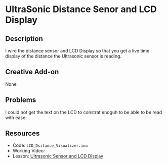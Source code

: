 # UltraSonic Distance Senor and LCD Display

## Description
I wire the distance sensor and LCD Display so that you get a live time display of the distance the Ultrasonic sensor is reading.

## Creative Add-on
None

## Problems
I could not get the text on the LCD to constrat enoguh to be able to be read with ease. 


## Resources 
- Code: `LCD_Dsitance_Visualizer.ino`
- Working Video: 
- Lesson: [Ultrasonic Sensor and LCD Display](http://howtomechatronics.com/tutorials/arduino/ultrasonic-sensor-hc-sr04/)
